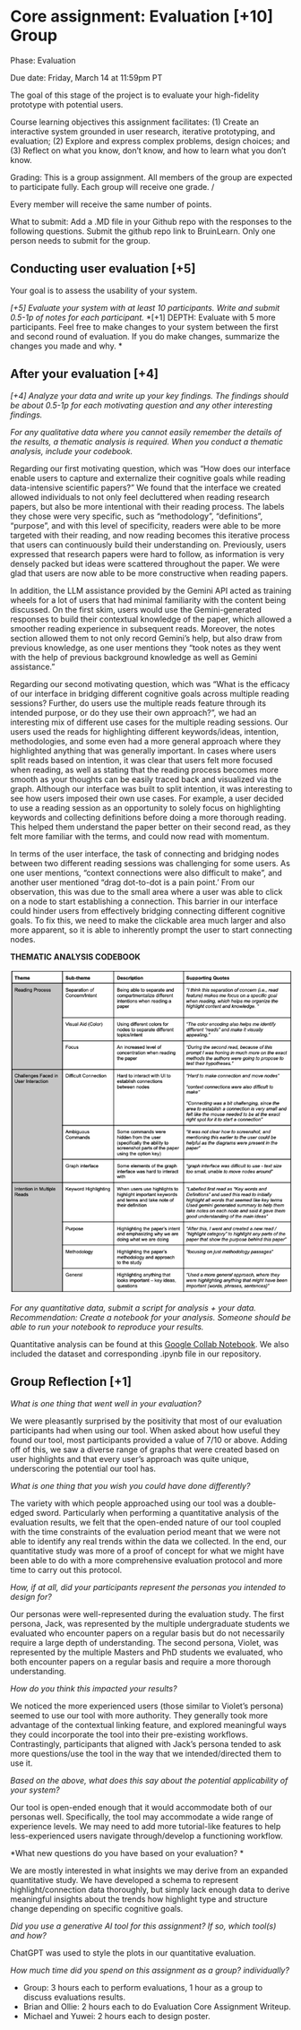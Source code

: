 # Core assignment: Evaluation [+10] Group

Phase: Evaluation

Due date: Friday, March 14 at 11:59pm PT

The goal of this stage of the project is to evaluate your high-fidelity prototype with potential users. 

Course learning objectives this assignment facilitates: (1) Create an interactive system grounded in user research, iterative prototyping, and evaluation; (2) Explore and express complex problems, design choices; and (3) Reflect on what you know, don’t know, and how to learn what you don’t know. 

Grading: This is a group assignment. All members of the group are expected to participate fully. Each group will receive one grade. / 

Every member will receive the same number of points.

What to submit: Add a .MD file in your Github repo with the responses to the following questions. Submit the github repo link to BruinLearn. Only one person needs to submit for the group.

## Conducting user evaluation [+5]

Your goal is to assess the usability of your system. 

*[+5] Evaluate your system with at least 10 participants. Write and submit 0.5-1p of notes for each participant.*
*[+1] DEPTH: Evaluate with 5 more participants. Feel free to make changes to your system between the first and second round of evaluation. If you do make changes, summarize the changes you made and why. *

## After your evaluation [+4]

*[+4] Analyze your data and write up your key findings. The findings should be about 0.5-1p for each motivating question and any other interesting findings.*

*For any qualitative data where you cannot easily remember the details of the results, a thematic analysis is required. When you conduct a thematic analysis, include your codebook.*

Regarding our first motivating question, which was “How does our interface enable users to capture and externalize their cognitive goals while reading data-intensive scientific papers?” We found that the interface we created allowed individuals to not only feel decluttered when reading research papers, but also be more intentional with their reading process. The labels they chose were very specific, such as “methodology”, “definitions”, “purpose”, and with this level of specificity, readers were able to be more targeted with their reading, and now reading becomes this iterative process that users can continuously build their understanding on. Previously, users expressed that research papers were hard to follow, as information is very densely packed but ideas were scattered throughout the paper. We were glad that users are now able to be more constructive when reading papers.

In addition, the LLM assistance provided by the Gemini API acted as training wheels for a lot of users that had minimal familiarity with the content being discussed. On the first skim, users would use the Gemini-generated responses to build their contextual knowledge of the paper, which allowed a smoother reading experience in subsequent reads. Moreover, the notes section allowed them to not only record Gemini’s help, but also draw from previous knowledge, as one user mentions they “took notes as they went with the help of previous background knowledge as well as Gemini assistance.” 

Regarding our second motivating question, which was “What is the efficacy of our interface in bridging different cognitive goals across multiple reading sessions? Further, do users use the multiple reads feature through its intended purpose, or do they use their own approach?”, we had an interesting mix of different use cases for the multiple reading sessions. Our users used the reads for highlighting different keywords/ideas, intention, methodologies, and some even had a more general approach where they highlighted anything that was generally important. In cases where users split reads based on intention, it was clear that users felt more focused when reading, as well as stating that the reading process becomes more smooth as your thoughts can be easily traced back and visualized via the graph. Although our interface was built to split intention, it was interesting to see how users imposed their own use cases. For example, a user decided to use a reading session as an opportunity to solely focus on highlighting keywords and collecting definitions before doing a more thorough reading. This helped them understand the paper better on their second read, as they felt more familiar with the terms, and could now read with momentum. 

In terms of the user interface, the task of connecting and bridging nodes between two different reading sessions was challenging for some users. As one user mentions, “context connections were also difficult to make”, and another user mentioned “drag dot-to-dot is a pain point.’ From our observation, this was due to the small area where a user was able to click on a node to start establishing a connection. This barrier in our interface could hinder users from effectively bridging connecting different cognitive goals. To fix this, we need to make the clickable area much larger and also more apparent, so it is able to inherently prompt the user to start connecting nodes. 

**THEMATIC ANALYSIS CODEBOOK**

![thematic analysis codebook](./thematic-analysis-codebook.png)

*For any quantitative data, submit a script for analysis + your data. Recommendation: Create a notebook for your analysis. Someone should be able to run your notebook to reproduce your results.* 

Quantitative analysis can be found at this [Google Collab Notebook](https://colab.research.google.com/drive/1QD6xpcWPQtXFO9rnTCll7IVluforOVYl?usp=sharing). We also included the dataset and corresponding .ipynb file in our repository.

## Group Reflection [+1]

*What is one thing that went well in your evaluation?*

We were pleasantly surprised by the positivity that most of our evaluation participants had when using our tool. When asked about how useful they found our tool, most participants provided a value of 7/10 or above. Adding off of this, we saw a diverse range of graphs that were created based on user highlights and that every user’s approach was quite unique, underscoring the potential our tool has.

*What is one thing that you wish you could have done differently?*

The variety with which people approached using our tool was a double-edged sword. Particularly when performing a quantitative analysis of the evaluation results, we felt that the open-ended nature of our tool coupled with the time constraints of the evaluation period meant that we were not able to identify any real trends within the data we collected. In the end, our quantitative study was more of a proof of concept for what we might have been able to do with a more comprehensive evaluation protocol and more time to carry out this protocol.

*How, if at all, did your participants represent the personas you intended to design for?*

Our personas were well-represented during the evaluation study. The first persona, Jack, was represented by the multiple undergraduate students we evaluated who encounter papers on a regular basis but do not necessarily require a large depth of understanding. The second persona, Violet, was represented by the multiple Masters and PhD students we evaluated, who both encounter papers on a regular basis and require a more thorough understanding.

*How do you think this impacted your results?*

We noticed the more experienced users (those similar to Violet’s persona) seemed to use our tool with more authority. They generally took more advantage of the contextual linking feature, and explored meaningful ways they could incorporate the tool into their pre-existing workflows. Contrastingly, participants that aligned with Jack’s persona tended to ask more questions/use the tool in the way that we intended/directed them to use it.

*Based on the above, what does this say about the potential applicability of your system?*

Our tool is open-ended enough that it would accommodate both of our personas well. Specifically, the tool may accommodate a wide range of experience levels. We may need to add more tutorial-like features to help less-experienced users navigate through/develop a functioning workflow.

*What new questions do you have based on your evaluation? *

We are mostly interested in what insights we may derive from an expanded quantitative study. We have developed a schema to represent highlight/connection data thoroughly, but simply lack enough data to derive meaningful insights about the trends how highlight type and structure change depending on specific cognitive goals.

*Did you use a generative AI tool for this assignment? If so, which tool(s) and how?*

ChatGPT was used to style the plots in our quantitative evaluation.

*How much time did you spend on this assignment as a group? individually?*

- Group: 3 hours each to perform evaluations, 1 hour as a group to discuss evaluations results.
- Brian and Ollie: 2 hours each to do Evaluation Core Assignment Writeup.
- Michael and Yuwei: 2 hours each to design poster.